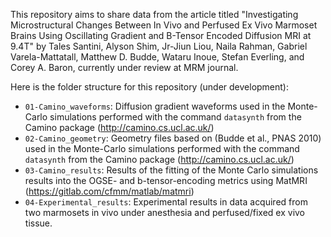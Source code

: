 This repository aims to share data from the article titled "Investigating Microstructural Changes Between In Vivo and Perfused Ex Vivo Marmoset Brains Using Oscillating Gradient and B-Tensor Encoded Diffusion MRI at 9.4T" by Tales Santini, Alyson Shim, Jr-Jiun Liou, Naila Rahman, Gabriel Varela-Mattatall, Matthew D. Budde, Wataru Inoue, Stefan Everling, and Corey A. Baron, currently under review at MRM journal.

Here is the folder structure for this repository (under development):

- `01-Camino_waveforms`: Diffusion gradient waveforms used in the Monte-Carlo simulations performed with the command `datasynth` from the Camino package (http://camino.cs.ucl.ac.uk/)
- `02-Camino_geometry`: Geometry files based on (Budde et al., PNAS 2010) used in the Monte-Carlo simulations performed with the command `datasynth` from the Camino package (http://camino.cs.ucl.ac.uk/)
- `03-Camino_results`: Results of the fitting of the Monte Carlo simulations results into the OGSE- and b-tensor-encoding metrics using MatMRI (https://gitlab.com/cfmm/matlab/matmri)
- `04-Experimental_results`: Experimental results in data acquired from two marmosets in vivo under anesthesia and perfused/fixed ex vivo tissue.
